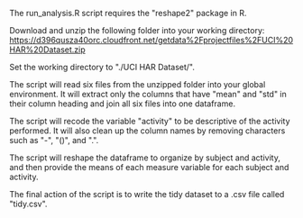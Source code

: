 The run_analysis.R script requires the "reshape2" package in R.

Download and unzip the following folder into your working directory:
https://d396qusza40orc.cloudfront.net/getdata%2Fprojectfiles%2FUCI%20HAR%20Dataset.zip 

Set the working directory to "./UCI HAR Dataset/".

The script will read six files from the unzipped folder into your global environment.
It will extract only the columns that have "mean" and "std" in their column heading and join all six files into one dataframe.

The script will recode the variable "activity" to be descriptive of the activity performed.  It will also clean up the column names by removing characters such as "-", "()", and ".".  

The script will reshape the dataframe to organize by subject and activity, and then provide the means of each measure variable for each subject and activity.   

The final action of the script is to write the tidy dataset to a .csv file called "tidy.csv".   